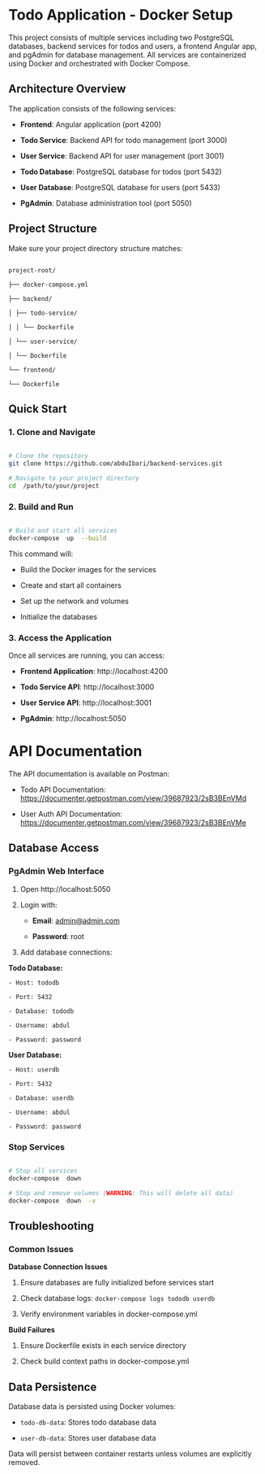 # Todo Application - Docker Setup

This project consists of multiple services including two PostgreSQL databases, backend services for todos and users, a frontend Angular app, and pgAdmin for database management. All services are containerized using Docker and orchestrated with Docker Compose.

## Architecture Overview

The application consists of the following services:

- **Frontend**: Angular application (port 4200)

- **Todo Service**: Backend API for todo management (port 3000)

- **User Service**: Backend API for user management (port 3001)

- **Todo Database**: PostgreSQL database for todos (port 5432)

- **User Database**: PostgreSQL database for users (port 5433)

- **PgAdmin**: Database administration tool (port 5050)

## Project Structure

Make sure your project directory structure matches:

```

project-root/

├── docker-compose.yml

├── backend/

│ ├── todo-service/

│ │ └── Dockerfile

│ └── user-service/

│ └── Dockerfile

└── frontend/

└── Dockerfile

```

## Quick Start

### 1. Clone and Navigate

```bash

# Clone the repository
git clone https://github.com/abduIbari/backend-services.git

# Navigate to your project directory
cd  /path/to/your/project

```

### 2. Build and Run

```bash

# Build and start all services
docker-compose  up  --build

```

This command will:

- Build the Docker images for the services

- Create and start all containers

- Set up the network and volumes

- Initialize the databases

### 3. Access the Application

Once all services are running, you can access:

- **Frontend Application**: http://localhost:4200

- **Todo Service API**: http://localhost:3000

- **User Service API**: http://localhost:3001

- **PgAdmin**: http://localhost:5050

# API Documentation

The API documentation is available on Postman:

- Todo API Documentation:
  https://documenter.getpostman.com/view/39687923/2sB3BEnVMd

- User Auth API Documentation:
  https://documenter.getpostman.com/view/39687923/2sB3BEnVMe

## Database Access

### PgAdmin Web Interface

1. Open http://localhost:5050

2. Login with:

   - **Email**: admin@admin.com

   - **Password**: root

3. Add database connections:

**Todo Database:**

    - Host: tododb

    - Port: 5432

    - Database: tododb

    - Username: abdul

    - Password: password

**User Database:**

    - Host: userdb

    - Port: 5432

    - Database: userdb

    - Username: abdul

    - Password: password

### Stop Services

```bash

# Stop all services
docker-compose  down

# Stop and remove volumes (WARNING: This will delete all data)
docker-compose  down  -v

```

## Troubleshooting

### Common Issues

**Database Connection Issues**

1. Ensure databases are fully initialized before services start

2. Check database logs: `docker-compose logs tododb userdb`

3. Verify environment variables in docker-compose.yml

**Build Failures**

1. Ensure Dockerfile exists in each service directory

2. Check build context paths in docker-compose.yml

## Data Persistence

Database data is persisted using Docker volumes:

- `todo-db-data`: Stores todo database data

- `user-db-data`: Stores user database data

Data will persist between container restarts unless volumes are explicitly removed.
